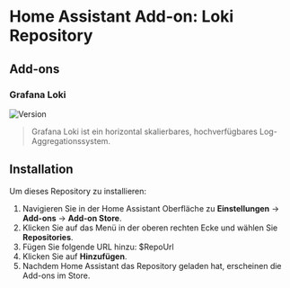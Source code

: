 # Home Assistant Add-on: Loki Repository

## Add-ons

### Grafana Loki
![Version](https://img.shields.io/badge/version-1.0.0-blue.svg)

> Grafana Loki ist ein horizontal skalierbares, hochverfügbares Log-Aggregationssystem.

## Installation

Um dieses Repository zu installieren:

1. Navigieren Sie in der Home Assistant Oberfläche zu **Einstellungen** -> **Add-ons** -> **Add-on Store**.
2. Klicken Sie auf das Menü in der oberen rechten Ecke und wählen Sie **Repositories**.
3. Fügen Sie folgende URL hinzu: $RepoUrl
4. Klicken Sie auf **Hinzufügen**.
5. Nachdem Home Assistant das Repository geladen hat, erscheinen die Add-ons im Store.
